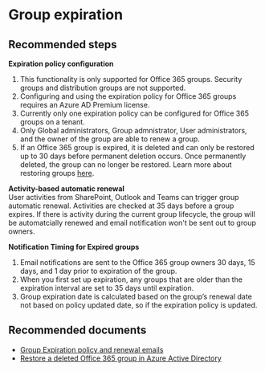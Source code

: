 <properties 
    pageTitle="Group expiration"
    description="Group expiration"
    service="microsoft.aad"
    resource="Microsoft_AAD_IAM"
    authors="krbain"
    selfHelpType="generic"
    supportTopicIds="32615385"
    productPesIds="16578"
    cloudEnvironments="public"
	articleId="4e01b60c-bf2f-4d15-a8b0-09ac8f5bbf13"
/>

# Group expiration

## **Recommended steps**

**Expiration policy configuration**<br>
1. This functionality is only supported for Office 365 groups. Security groups and distribution groups are not supported.<br>
2. Configuring and using the expiration policy for Office 365 groups requires an Azure AD Premium license.<br>
3. Currently only one expiration policy can be configured for Office 365 groups on a tenant.<br>
4. Only Global administrators, Group admnistrator, User administrators, and the owner of the group are able to renew a group.<br>
5. If an Office 365 group is expired, it is deleted and can only be restored up to 30 days before permanent deletion occurs. Once permanently deleted, the group can no longer be restored. Learn more about restoring groups [here](https://docs.microsoft.com/en-us/azure/active-directory/users-groups-roles/groups-restore-deleted).<br>

**Activity-based automatic renewal**<br>
User activities from SharePoint, Outlook and Teams can trigger group automatic renewal. Activities are checked at 35 days before a group expires. If there is activity during the current group lifecycle, the group will be automatcially renewed and email notification won't be sent out to group owners.

**Notification Timing for Expired groups**<br>
1. Email notifications are sent to the Office 365 group owners 30 days, 15 days, and 1 day prior to expiration of the group.<br>
2. When you first set up expiration, any groups that are older than the expiration interval are set to 35 days until expiration.<br>
3. Group expiration date is calculated based on the group’s renewal date not based on policy updated date, so if the expiration policy is updated.<br>


## **Recommended documents**
* [Group Expiration policy and renewal emails](https://docs.microsoft.com/azure/active-directory/users-groups-roles/groups-lifecycle) 
* [Restore a deleted Office 365 group in Azure Active Directory](https://docs.microsoft.com/azure/active-directory/fundamentals/active-directory-groups-restore-azure-portal)
